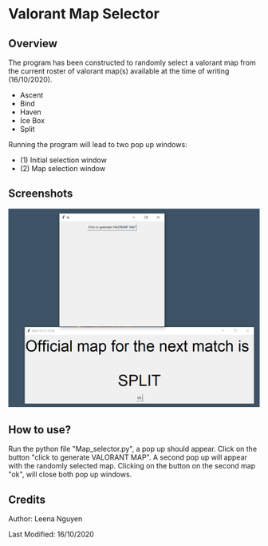 # Valorant Map Selector

## Overview
The program has been constructed to randomly select a valorant map from the current roster of valorant map(s) available at the time of writing (16/10/2020). 

  - Ascent
  - Bind
  - Haven
  - Ice Box
  - Split

Running the program will lead to two pop up windows:

  - (1) Initial selection window
  - (2) Map selection window

## Screenshots
![screenshot](screenshot.PNG?raw=true "Sceenshot")

## How to use?
Run the python file "Map_selector.py", a pop up should appear. Click on the button "click to generate VALORANT MAP". A second pop up will appear with the randomly selected map. Clicking on the button on the second map "ok", will close both pop up windows.

## Credits
Author: Leena Nguyen

Last Modified: 16/10/2020
